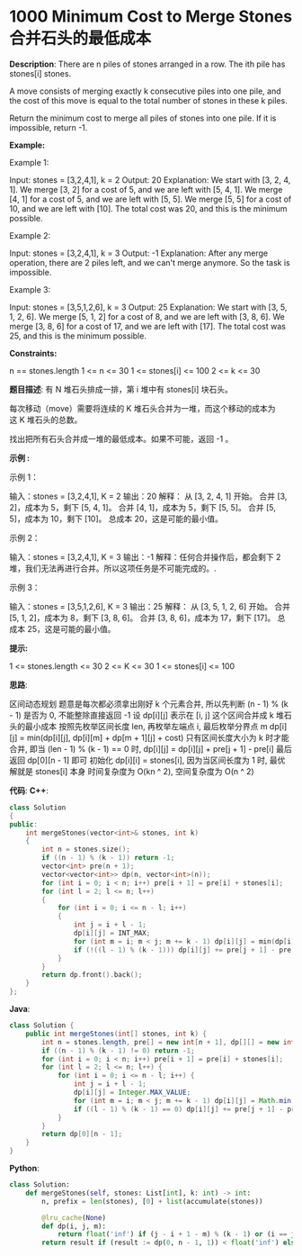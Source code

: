 # 1000 Minimum Cost to Merge Stones 合并石头的最低成本

__Description__:
There are n piles of stones arranged in a row. The ith pile has stones[i] stones.

A move consists of merging exactly k consecutive piles into one pile, and the cost of this move is equal to the total number of stones in these k piles.

Return the minimum cost to merge all piles of stones into one pile. If it is impossible, return -1.

__Example:__

Example 1:

Input: stones = [3,2,4,1], k = 2
Output: 20
Explanation: We start with [3, 2, 4, 1].
We merge [3, 2] for a cost of 5, and we are left with [5, 4, 1].
We merge [4, 1] for a cost of 5, and we are left with [5, 5].
We merge [5, 5] for a cost of 10, and we are left with [10].
The total cost was 20, and this is the minimum possible.

Example 2:

Input: stones = [3,2,4,1], k = 3
Output: -1
Explanation: After any merge operation, there are 2 piles left, and we can't merge anymore.  So the task is impossible.

Example 3:

Input: stones = [3,5,1,2,6], k = 3
Output: 25
Explanation: We start with [3, 5, 1, 2, 6].
We merge [5, 1, 2] for a cost of 8, and we are left with [3, 8, 6].
We merge [3, 8, 6] for a cost of 17, and we are left with [17].
The total cost was 25, and this is the minimum possible.

__Constraints:__

n == stones.length
1 <= n <= 30
1 <= stones[i] <= 100
2 <= k <= 30

__题目描述__:
有 N 堆石头排成一排，第 i 堆中有 stones[i] 块石头。

每次移动（move）需要将连续的 K 堆石头合并为一堆，而这个移动的成本为这 K 堆石头的总数。

找出把所有石头合并成一堆的最低成本。如果不可能，返回 -1 。

__示例 :__

示例 1：

输入：stones = [3,2,4,1], K = 2
输出：20
解释：
从 [3, 2, 4, 1] 开始。
合并 [3, 2]，成本为 5，剩下 [5, 4, 1]。
合并 [4, 1]，成本为 5，剩下 [5, 5]。
合并 [5, 5]，成本为 10，剩下 [10]。
总成本 20，这是可能的最小值。

示例 2：

输入：stones = [3,2,4,1], K = 3
输出：-1
解释：任何合并操作后，都会剩下 2 堆，我们无法再进行合并。所以这项任务是不可能完成的。.

示例 3：

输入：stones = [3,5,1,2,6], K = 3
输出：25
解释：
从 [3, 5, 1, 2, 6] 开始。
合并 [5, 1, 2]，成本为 8，剩下 [3, 8, 6]。
合并 [3, 8, 6]，成本为 17，剩下 [17]。
总成本 25，这是可能的最小值。

__提示:__

1 <= stones.length <= 30
2 <= K <= 30
1 <= stones[i] <= 100

__思路__:

区间动态规划
题意是每次都必须拿出刚好 k 个元素合并, 所以先判断 (n - 1) % (k - 1) 是否为 0, 不能整除直接返回 -1
设 dp[i][j] 表示在 [i, j] 这个区间合并成 k 堆石头的最小成本
按照先枚举区间长度 len, 再枚举左端点 i, 最后枚举分界点 m
dp[i][j] = min(dp[i][j], dp[i][m] + dp[m + 1][j] + cost)
只有区间长度大小为 k 时才能合并, 即当 (len - 1) % (k - 1) == 0 时, dp[i][j] = dp[i][j] + pre[j + 1] - pre[i]
最后返回 dp[0][n - 1] 即可
初始化 dp[i][i] = stones[i], 因为当区间长度为 1 时, 最优解就是 stones[i] 本身
时间复杂度为 O(kn ^ 2), 空间复杂度为 O(n ^ 2)

__代码__:
__C++__:

```C++
class Solution 
{
public:
    int mergeStones(vector<int>& stones, int k) 
    {
        int n = stones.size();
        if ((n - 1) % (k - 1)) return -1;
        vector<int> pre(n + 1);
        vector<vector<int>> dp(n, vector<int>(n));
        for (int i = 0; i < n; i++) pre[i + 1] = pre[i] + stones[i];
        for (int l = 2; l <= n; l++)
        {
            for (int i = 0; i <= n - l; i++)
            {
                int j = i + l - 1;
                dp[i][j] = INT_MAX;
                for (int m = i; m < j; m += k - 1) dp[i][j] = min(dp[i][j], dp[i][m] + dp[m + 1][j]);
                if (!((l - 1) % (k - 1))) dp[i][j] += pre[j + 1] - pre[i];
            }
        }
        return dp.front().back();
    }
};
```

__Java__:

```Java
class Solution {
    public int mergeStones(int[] stones, int k) {
        int n = stones.length, pre[] = new int[n + 1], dp[][] = new int[n][n];
        if ((n - 1) % (k - 1) != 0) return -1;
        for (int i = 0; i < n; i++) pre[i + 1] = pre[i] + stones[i];
        for (int l = 2; l <= n; l++) {
            for (int i = 0; i <= n - l; i++) {
                int j = i + l - 1;
                dp[i][j] = Integer.MAX_VALUE;
                for (int m = i; m < j; m += k - 1) dp[i][j] = Math.min(dp[i][j], dp[i][m] + dp[m + 1][j]);
                if ((l - 1) % (k - 1) == 0) dp[i][j] += pre[j + 1] - pre[i];
            }
        }
        return dp[0][n - 1];
    }
}
```

__Python__:

```Python
class Solution:
    def mergeStones(self, stones: List[int], k: int) -> int:
        n, prefix = len(stones), [0] + list(accumulate(stones))

        @lru_cache(None)
        def dp(i, j, m):
            return float('inf') if (j - i + 1 - m) % (k - 1) or (i == j and m != 1) else 0 if i == j and m == 1 else dp(i, j, k) + prefix[j + 1] - prefix[i] if m == 1 else min(dp(i, mid, 1) + dp(mid + 1, j, m - 1) for mid in range(i, j, k - 1))
        return result if (result := dp(0, n - 1, 1)) < float('inf') else -1
```
